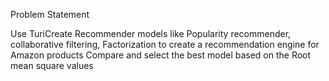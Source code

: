 Problem Statement

Use TuriCreate Recommender models like Popularity recommender, collaborative filtering, Factorization to create a recommendation engine for Amazon products
Compare and select the best model based on the Root mean square values 